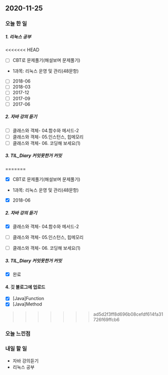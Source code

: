 2020-11-25
--

### 오늘 한 일

##### 1. 리눅스 공부

<<<<<<< HEAD
- [ ] CBT로 문제풀기(해설보며 문제풀기)
 - 1과목: 리눅스 운영 및 관리(48문항)
  - [ ] 2018-06
  - [ ] 2018-03
  - [ ] 2017-12
  - [ ] 2017-09
  - [ ] 2017-06

##### 2. 자바 강의 듣기

- [ ] 클래스와 객체- 04.함수와 메서드-2
- [ ] 클래스와 객체- 05.인스턴스, 힙메모리
- [ ] 클래스와 객체- 06. 코딩해 보세요(1)

##### 3. TIL_Diary 커밋못한거 커밋

=======
- [x] CBT로 문제풀기(해설보며 문제풀기)
 - 1과목: 리눅스 운영 및 관리(48문항)
  - [x] 2018-06

##### 2. 자바 강의 듣기

- [x] 클래스와 객체- 04.함수와 메서드-2
- [ ] 클래스와 객체- 05.인스턴스, 힙메모리
- [ ] 클래스와 객체- 06. 코딩해 보세요(1)


##### 3. TIL_Diary 커밋못한거 커밋

- [x] 완료

#### 4. 깃 블로그에 업로드

- [x] [Java]Function
- [x] [Java]Method 

>>>>>>> ad5d2f3ff8d696b08cefdf614fa31726f69ffcb6
### 오늘 느낀점

### 내일 할 일
* 자바 강의듣기
* 리눅스 공부




